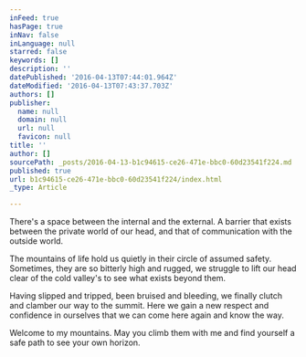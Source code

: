 ```yaml
---
inFeed: true
hasPage: true
inNav: false
inLanguage: null
starred: false
keywords: []
description: ''
datePublished: '2016-04-13T07:44:01.964Z'
dateModified: '2016-04-13T07:43:37.703Z'
authors: []
publisher:
  name: null
  domain: null
  url: null
  favicon: null
title: ''
author: []
sourcePath: _posts/2016-04-13-b1c94615-ce26-471e-bbc0-60d23541f224.md
published: true
url: b1c94615-ce26-471e-bbc0-60d23541f224/index.html
_type: Article

---
```

There's a space between the internal and the external. A barrier that exists between the private world of our head, and that of communication with the outside world.

The mountains of life hold us quietly in their circle of assumed safety. Sometimes, they are so bitterly high and rugged, we struggle to lift our head clear of the cold valley's to see what exists beyond them.

Having slipped and tripped, been bruised and bleeding, we finally clutch and clamber our way to the summit. Here we gain a new respect and confidence in ourselves that we can come here again and know the way.

Welcome to my mountains. May you climb them with me and find yourself a safe path to see your own horizon.